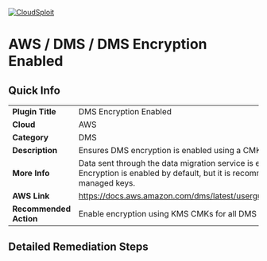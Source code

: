 [![CloudSploit](https://cloudsploit.com/img/logo-new-big-text-100.png "CloudSploit")](https://cloudsploit.com)

# AWS / DMS / DMS Encryption Enabled

## Quick Info

| | |
|-|-|
| **Plugin Title** | DMS Encryption Enabled |
| **Cloud** | AWS |
| **Category** | DMS |
| **Description** | Ensures DMS encryption is enabled using a CMK |
| **More Info** | Data sent through the data migration service is encrypted using KMS. Encryption is enabled by default, but it is recommended to use customer managed keys. |
| **AWS Link** | https://docs.aws.amazon.com/dms/latest/userguide/CHAP_Security.html |
| **Recommended Action** | Enable encryption using KMS CMKs for all DMS replication instances. |

## Detailed Remediation Steps




